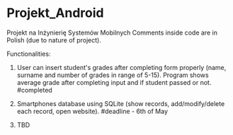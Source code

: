 # Projekt_Android
Projekt na Inżynierię Systemów Mobilnych
Comments inside code are in Polish (due to nature of project).

Functionalities:
1. User can insert student's grades after completing form properly (name, surname and number of grades in range of 5-15). Program shows average grade after completing input and if student passed or not.
#completed

2. Smartphones database using SQLite (show records, add/modify/delete each record, open website).
#deadline - 6th of May

3. TBD
